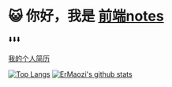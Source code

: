 # 😺 你好，我是 [前端notes](https://namewyf.github.io)
⬇️⬇️⬇️

[我的个人简历](https://laoyujianli.com/share/r9fMD3)

[![Top Langs](https://github-readme-stats.vercel.app/api/top-langs/?username=namewyf&layout=compact&hide_title=true&hide_border=true&theme=onedark)](https://namewyf.github.io)
[![ErMaozi's github stats](https://github-readme-stats.vercel.app/api?username=namewyf&hide=issues&show_icons=true&line_height=24&hide_title=true&hide_border=true&theme=onedark)](https://namewyf.github.io)
